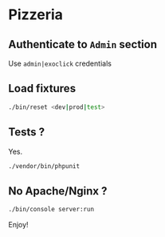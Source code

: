 Pizzeria
========

## Authenticate to `Admin` section

Use ``admin|exoclick`` credentials

## Load fixtures

```bash
./bin/reset <dev|prod|test>
```

## Tests ?

Yes.

```bash
./vendor/bin/phpunit
```

## No Apache/Nginx ?

```bash
./bin/console server:run
```

Enjoy!